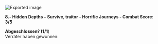 ![Exported image](Exported%20image%2020241022165000-0.jpeg)  

**8.- Hidden Depths – Survive, traitor - Horrific Journeys - Combat Score: 3/5**

**Abgeschlossen? (1/1**)  
Verräter haben gewonnen